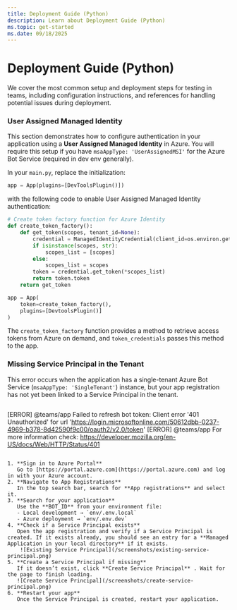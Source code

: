 ```yaml
---
title: Deployment Guide (Python)
description: Learn about Deployment Guide (Python)
ms.topic: get-started
ms.date: 09/18/2025
---
```


# Deployment Guide (Python)

We cover the most common setup and deployment steps for testing in teams, including configuration instructions, and references for handling potential issues during deployment.

### User Assigned Managed Identity

This section demonstrates how to configure authentication in your application using a **User Assigned Managed Identity** in Azure. You will require this setup if you have `msaAppType: 'UserAssignedMSI'` for the Azure Bot Service (required in dev env generally).

In your `main.py`, replace the initialization:
```python
app = App(plugins=[DevToolsPlugin()])
```
with the following code to enable User Assigned Managed Identity authentication: 
```python
# Create token factory function for Azure Identity
def create_token_factory():
    def get_token(scopes, tenant_id=None):
        credential = ManagedIdentityCredential(client_id=os.environ.get("CLIENT_ID"))
        if isinstance(scopes, str):
            scopes_list = [scopes]
        else:
            scopes_list = scopes
        token = credential.get_token(*scopes_list)
        return token.token
    return get_token

app = App(
    token=create_token_factory(),
    plugins=[DevtoolsPlugin()]
)
```
The `create_token_factory` function provides a method to retrieve access tokens from Azure on demand, and `token_credentials` passes this method to the app.  

### Missing Service Principal in the Tenant

This error occurs when the application has a single-tenant Azure Bot Service (`msaAppType: 'SingleTenant'`) instance, but your app registration has not yet been linked to a Service Principal in the tenant.  

```sh
```
[ERROR] @teams/app Failed to refresh bot token: Client error '401 Unauthorized' for url 'https://login.microsoftonline.com/50612dbb-0237-4969-b378-8d42590f9c00/oauth2/v2.0/token'
[ERROR] @teams/app For more information check: https://developer.mozilla.org/en-US/docs/Web/HTTP/Status/401
```

1. **Sign in to Azure Portal**  
   Go to [https://portal.azure.com](https://portal.azure.com) and log in with your Azure account.
2. **Navigate to App Registrations**  
   In the top search bar, search for **App registrations** and select it.
3. **Search for your application**  
   Use the **BOT_ID** from your environment file:  
   - Local development → `env/.env.local`  
   - Azure deployment → `env/.env.dev`
4. **Check if a Service Principal exists**  
   Open the app registration and verify if a Service Principal is created. If it exists already, you should see an entry for a **Managed Application in your local directory** if it exists.
    ![Existing Service Principal](/screenshots/existing-service-principal.png)
5. **Create a Service Principal if missing**  
   If it doesn’t exist, click **Create Service Principal** . Wait for the page to finish loading.
   ![Create Service Principal](/screenshots/create-service-principal.png)
6. **Restart your app**  
   Once the Service Principal is created, restart your application.
